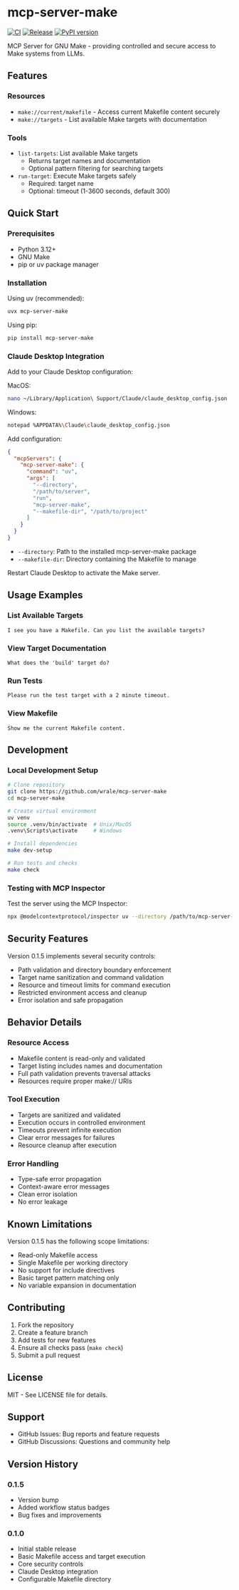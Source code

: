 # mcp-server-make

[![CI](https://github.com/wrale/mcp-server-make/actions/workflows/ci.yml/badge.svg)](https://github.com/wrale/mcp-server-make/actions/workflows/ci.yml)
[![Release](https://github.com/wrale/mcp-server-make/actions/workflows/release.yml/badge.svg)](https://github.com/wrale/mcp-server-make/actions/workflows/release.yml)
[![PyPI version](https://badge.fury.io/py/mcp-server-make.svg)](https://badge.fury.io/py/mcp-server-make)

MCP Server for GNU Make - providing controlled and secure access to Make systems from LLMs.

## Features

### Resources
- `make://current/makefile` - Access current Makefile content securely
- `make://targets` - List available Make targets with documentation

### Tools
- `list-targets`: List available Make targets
  - Returns target names and documentation
  - Optional pattern filtering for searching targets
- `run-target`: Execute Make targets safely
  - Required: target name
  - Optional: timeout (1-3600 seconds, default 300)

## Quick Start

### Prerequisites
- Python 3.12+
- GNU Make
- pip or uv package manager

### Installation

Using uv (recommended):
```bash
uvx mcp-server-make
```

Using pip:
```bash
pip install mcp-server-make
```

### Claude Desktop Integration

Add to your Claude Desktop configuration:

MacOS:
```bash
nano ~/Library/Application\ Support/Claude/claude_desktop_config.json
```

Windows:
```bash
notepad %APPDATA%\Claude\claude_desktop_config.json
```

Add configuration:
```json
{
  "mcpServers": {
    "mcp-server-make": {
      "command": "uv",
      "args": [
        "--directory", 
        "/path/to/server",
        "run",
        "mcp-server-make", 
        "--makefile-dir", "/path/to/project"
      ]
    }
  }
}
```

- `--directory`: Path to the installed mcp-server-make package
- `--makefile-dir`: Directory containing the Makefile to manage

Restart Claude Desktop to activate the Make server.

## Usage Examples

### List Available Targets
```
I see you have a Makefile. Can you list the available targets?
```

### View Target Documentation
```
What does the 'build' target do?
```

### Run Tests
```
Please run the test target with a 2 minute timeout.
```

### View Makefile
```
Show me the current Makefile content.
```

## Development

### Local Development Setup
```bash
# Clone repository
git clone https://github.com/wrale/mcp-server-make
cd mcp-server-make

# Create virtual environment
uv venv
source .venv/bin/activate  # Unix/MacOS
.venv\Scripts\activate     # Windows

# Install dependencies
make dev-setup

# Run tests and checks
make check
```

### Testing with MCP Inspector

Test the server using the MCP Inspector:
```bash
npx @modelcontextprotocol/inspector uv --directory /path/to/mcp-server-make run mcp-server-make --makefile-dir /path/to/project
```

## Security Features

Version 0.1.5 implements several security controls:

- Path validation and directory boundary enforcement
- Target name sanitization and command validation
- Resource and timeout limits for command execution
- Restricted environment access and cleanup
- Error isolation and safe propagation

## Behavior Details

### Resource Access
- Makefile content is read-only and validated
- Target listing includes names and documentation
- Full path validation prevents traversal attacks
- Resources require proper make:// URIs

### Tool Execution
- Targets are sanitized and validated
- Execution occurs in controlled environment
- Timeouts prevent infinite execution
- Clear error messages for failures
- Resource cleanup after execution

### Error Handling
- Type-safe error propagation
- Context-aware error messages
- Clean error isolation
- No error leakage

## Known Limitations

Version 0.1.5 has the following scope limitations:

- Read-only Makefile access
- Single Makefile per working directory
- No support for include directives
- Basic target pattern matching only
- No variable expansion in documentation

## Contributing

1. Fork the repository
2. Create a feature branch
3. Add tests for new features
4. Ensure all checks pass (`make check`)
5. Submit a pull request

## License

MIT - See LICENSE file for details.

## Support

- GitHub Issues: Bug reports and feature requests
- GitHub Discussions: Questions and community help

## Version History

### 0.1.5
- Version bump
- Added workflow status badges
- Bug fixes and improvements

### 0.1.0
- Initial stable release
- Basic Makefile access and target execution
- Core security controls
- Claude Desktop integration
- Configurable Makefile directory
